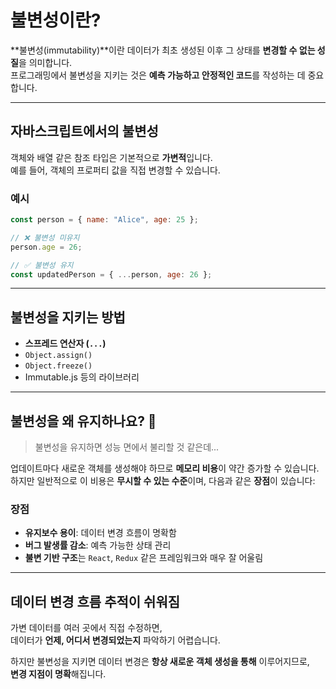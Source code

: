 # 불변성이란?

**불변성(immutability)**이란 데이터가 최초 생성된 이후 그 상태를 **변경할 수 없는 성질**을 의미합니다.  
프로그래밍에서 불변성을 지키는 것은 **예측 가능하고 안정적인 코드**를 작성하는 데 중요합니다.

---

## 자바스크립트에서의 불변성

객체와 배열 같은 참조 타입은 기본적으로 **가변적**입니다.  
예를 들어, 객체의 프로퍼티 값을 직접 변경할 수 있습니다.

### 예시

```js
const person = { name: "Alice", age: 25 };

// ❌ 불변성 미유지
person.age = 26;

// ✅ 불변성 유지
const updatedPerson = { ...person, age: 26 };
```

---

## 불변성을 지키는 방법

- **스프레드 연산자 (`...`)**
- `Object.assign()`
- `Object.freeze()`
- Immutable.js 등의 라이브러리

---

## 불변성을 왜 유지하나요? 🤔

> 불변성을 유지하면 성능 면에서 불리할 것 같은데...

업데이트마다 새로운 객체를 생성해야 하므로 **메모리 비용**이 약간 증가할 수 있습니다.  
하지만 일반적으로 이 비용은 **무시할 수 있는 수준**이며, 다음과 같은 **장점**이 있습니다:

### 장점

- **유지보수 용이**: 데이터 변경 흐름이 명확함
- **버그 발생률 감소**: 예측 가능한 상태 관리
- **불변 기반 구조**는 `React`, `Redux` 같은 프레임워크와 매우 잘 어울림

---

## 데이터 변경 흐름 추적이 쉬워짐

가변 데이터를 여러 곳에서 직접 수정하면,  
데이터가 **언제, 어디서 변경되었는지** 파악하기 어렵습니다.

하지만 불변성을 지키면 데이터 변경은 **항상 새로운 객체 생성을 통해** 이루어지므로,  
**변경 지점이 명확**해집니다.
